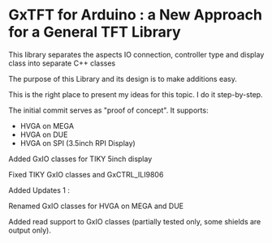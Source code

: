 # GxTFT for Arduino : a New Approach for a General TFT Library

This library separates the aspects IO connection, controller type and display class into separate C++ classes

The purpose of this Library and its design is to make additions easy.

This is the right place to present my ideas for this topic. I do it step-by-step.

The initial commit serves as "proof of concept". It supports:

* HVGA on MEGA
* HVGA on DUE
* HVGA on SPI (3.5inch RPI Display)

Added GxIO classes for TIKY 5inch display

Fixed TIKY GxIO classes and GxCTRL_ILI9806

Added Updates 1 :

Renamed GxIO classes for HVGA on MEGA and DUE

Added read support to GxIO classes (partially tested only, some shields are output only).
